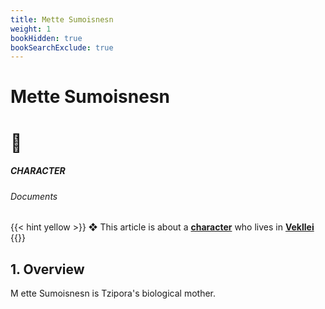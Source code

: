 ```yaml
---
title: Mette Sumoisnesn
weight: 1
bookHidden: true
bookSearchExclude: true
---
```

<style>
.markdown a {
  color: var(--color-teal);
}
.markdown a.anchor {
color: var(--color-teal);
}
</style>

<div id="article-info">
  <h1 class="title">Mette Sumoisnesn</h1>
  <h1 class="emoji">🦔</h1>
</div>

<h5 span class="tag teal"> CHARACTER </h5>
<h6 span class="sitetag">Documents</h6>

{{< hint yellow >}}
❖ This article is about a [**character**](/intro/#utopia-as-character) who lives in [**Vekllei**](/utopia/vekllei)
{{</hint>}}

## 1. Overview
<span class="fc">M</span>
ette Sumoisnesn is Tzipora's biological mother.
